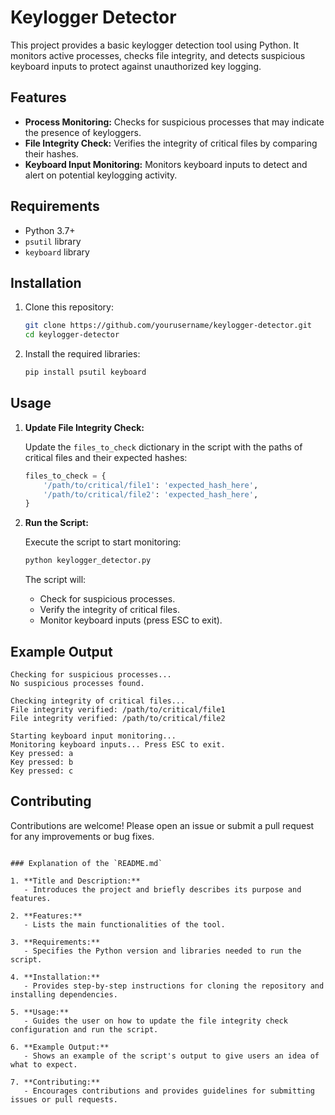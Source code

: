 # Keylogger Detector

This project provides a basic keylogger detection tool using Python. It monitors active processes, checks file integrity, and detects suspicious keyboard inputs to protect against unauthorized key logging.

## Features

- **Process Monitoring:** Checks for suspicious processes that may indicate the presence of keyloggers.
- **File Integrity Check:** Verifies the integrity of critical files by comparing their hashes.
- **Keyboard Input Monitoring:** Monitors keyboard inputs to detect and alert on potential keylogging activity.

## Requirements

- Python 3.7+
- `psutil` library
- `keyboard` library

## Installation

1. Clone this repository:
   ```bash
   git clone https://github.com/yourusername/keylogger-detector.git
   cd keylogger-detector
   ```

2. Install the required libraries:
   ```bash
   pip install psutil keyboard
   ```

## Usage

1. **Update File Integrity Check:**

   Update the `files_to_check` dictionary in the script with the paths of critical files and their expected hashes:

   ```python
   files_to_check = {
       '/path/to/critical/file1': 'expected_hash_here',
       '/path/to/critical/file2': 'expected_hash_here',
   }
   ```

2. **Run the Script:**

   Execute the script to start monitoring:

   ```bash
   python keylogger_detector.py
   ```

   The script will:
   - Check for suspicious processes.
   - Verify the integrity of critical files.
   - Monitor keyboard inputs (press ESC to exit).

## Example Output

```plaintext
Checking for suspicious processes...
No suspicious processes found.

Checking integrity of critical files...
File integrity verified: /path/to/critical/file1
File integrity verified: /path/to/critical/file2

Starting keyboard input monitoring...
Monitoring keyboard inputs... Press ESC to exit.
Key pressed: a
Key pressed: b
Key pressed: c
```

## Contributing

Contributions are welcome! Please open an issue or submit a pull request for any improvements or bug fixes.

```

### Explanation of the `README.md`

1. **Title and Description:**
   - Introduces the project and briefly describes its purpose and features.

2. **Features:**
   - Lists the main functionalities of the tool.

3. **Requirements:**
   - Specifies the Python version and libraries needed to run the script.

4. **Installation:**
   - Provides step-by-step instructions for cloning the repository and installing dependencies.

5. **Usage:**
   - Guides the user on how to update the file integrity check configuration and run the script.

6. **Example Output:**
   - Shows an example of the script's output to give users an idea of what to expect.

7. **Contributing:**
   - Encourages contributions and provides guidelines for submitting issues or pull requests.
